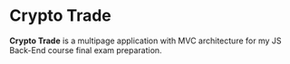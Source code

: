 # Crypto Trade
**Crypto Trade** is a multipage application with MVC architecture for my JS Back-End course final exam preparation.